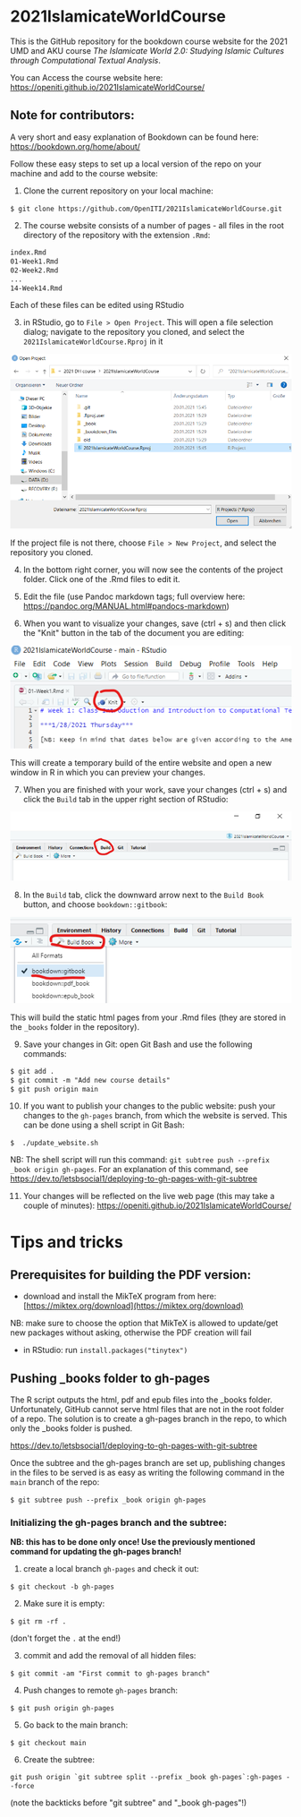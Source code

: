 # 2021IslamicateWorldCourse

This is the GitHub repository for the bookdown course website for the 2021 UMD and AKU course *The Islamicate World 2.0: Studying Islamic Cultures through Computational Textual Analysis*.

You can Access the course website here: https://openiti.github.io/2021IslamicateWorldCourse/

## Note for contributors: 

A very short and easy explanation of Bookdown can be found here: https://bookdown.org/home/about/

Follow these easy steps to set up a local version of the repo on your machine and add to the course website: 

1. Clone the current repository on your local machine: 

`$ git clone https://github.com/OpenITI/2021IslamicateWorldCourse.git`

2. The course website consists of a number of pages - all files in the root directory of the repository with the extension `.Rmd`: 

```
index.Rmd
01-Week1.Rmd
02-Week2.Rmd
...
14-Week14.Rmd
```

Each of these files can be edited using RStudio

3. in RStudio, go to `File > Open Project`. This will open a file selection dialog; navigate to the repository you cloned, and select the `2021IslamicateWorldCourse.Rproj` in it

![Select Rproj](img/Rproj.png)

If the project file is not there, choose `File > New Project`, and select the repository you cloned.

4. In the bottom right corner, you will now see the contents of the project folder. Click one of the .Rmd files to edit it. 

5. Edit the file (use Pandoc markdown tags; full overview here: https://pandoc.org/MANUAL.html#pandocs-markdown)

6. When you want to visualize your changes, save (ctrl + s) and then click the "Knit" button in the tab of the document you are editing:

![knit](img/knit.png)

This will create a temporary build of the entire website and open a new window in R in which you can preview your changes. 

7. When you are finished with your work, save your changes (ctrl + s) and click the `Build` tab in the upper right section of RStudio:

![build](img/build.png)

8. In the `Build` tab, click the downward arrow next to the `Build Book` button, and choose `bookdown::gitbook`: 

![build gitbook](img/build_gitbook.png)

This will build the static html pages from your .Rmd files (they are stored in the `_books` folder in the repository).

9. Save your changes in Git: open Git Bash and use the following commands: 

```
$ git add .
$ git commit -m "Add new course details"
$ git push origin main
```

10. If you want to publish your changes to the public website: push your changes to the `gh-pages` branch, from which the website is served. This can be done using a shell script in Git Bash: 

`$  ./update_website.sh`

NB: The shell script will run this command: `git subtree push --prefix _book origin gh-pages`. For an explanation of this command, see https://dev.to/letsbsocial1/deploying-to-gh-pages-with-git-subtree

11. Your changes will be reflected on the live web page (this may take a couple of minutes): https://openiti.github.io/2021IslamicateWorldCourse/


# Tips and tricks

## Prerequisites for building the PDF version:

* download and install the MikTeX program from here: [https://miktex.org/download](https://miktex.org/download)

NB: make sure to choose the option that MikTeX is allowed to update/get new packages without asking, otherwise the PDF creation will fail

* in RStudio: run `install.packages("tinytex")`

## Pushing _books folder to gh-pages

The R script outputs the html, pdf and epub files into the _books folder.
Unfortunately, GitHub cannot serve html files that are not in the root folder of a repo. 
The solution is to create a gh-pages branch in the repo, to which only the _books folder is pushed. 

https://dev.to/letsbsocial1/deploying-to-gh-pages-with-git-subtree

Once the subtree and the gh-pages branch are set up, publishing changes in the files to be served is as easy as writing the following command in the `main` branch of the repo:

`$ git subtree push --prefix _book origin gh-pages`



### Initializing the gh-pages branch and the subtree:

**NB: this has to be done only once! Use the previously mentioned command for updating the gh-pages branch!**

1. create a local branch `gh-pages` and check it out: 

`$ git checkout -b gh-pages`

2. Make sure it is empty: 

`$ git rm -rf .`

(don't forget the `.` at the end!)

3. commit and add the removal of all hidden files:

`$ git commit -am "First commit to gh-pages branch"`

4. Push changes to remote `gh-pages` branch: 

`$ git push origin gh-pages`

5. Go back to the main branch: 

`$ git checkout main`

6. Create the subtree: 

```
git push origin `git subtree split --prefix _book gh-pages`:gh-pages --force
```

(note the backticks before "git subtree" and "_book gh-pages"!)
